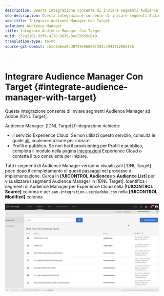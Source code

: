 ```yaml
---
description: Questa integrazione consente di inviare segmenti Audience Manager a Target.
seo-description: Questa integrazione consente di inviare segmenti Audience Manager a Target.
seo-title: Integrare Audience Manager Con Target
solution: Audience Manager
title: Integrare Audience Manager Con Target
uuid: c5ca2101-99fb-4178-9839-3ec5b605c040
translation-type: tm+mt
source-git-commit: cb1c8a6ea0cd8739e86686f343c2941712065f7b

---
```



# Integrare Audience Manager Con Target {#integrate-audience-manager-with-target}

Questa integrazione consente di inviare segmenti Audience Manager ad Adobe [!DNL Target].

Audience Manager: [!DNL Target] l'integrazione richiede:

* Il servizio [](https://marketing.adobe.com/resources/help/en_US/mcvid/)Experience Cloud. Se non utilizzi questo servizio, consulta le guide [all’](https://marketing.adobe.com/resources/help/en_US/mcvid/mcvid-implementation-guides.html) implementazione per iniziare.
* Profili e pubblico. Se non hai il provisioning per Profili e pubblico, completa il modulo nella pagina [Integrazioni](https://adobe.allegiancetech.com/cgi-bin/qwebcorporate.dll?idx=X8SVES) Experience Cloud o contatta il tuo consulente per iniziare.

Tutti i segmenti di Audience Manager verranno visualizzati [!DNL Target] poco dopo il completamento di questi passaggi nel processo di implementazione. Cerca in **[!UICONTROL Audiences > Audience List]** per visualizzare i segmenti Audience Manager in [!DNL Target]. Identifica i segmenti di Audience Manager per Experience Cloud nella **[!UICONTROL Source]** colonna e per `aam-integration-user@adobe.com` nella **[!UICONTROL Modified]** colonna.

![](../assets/target.png)